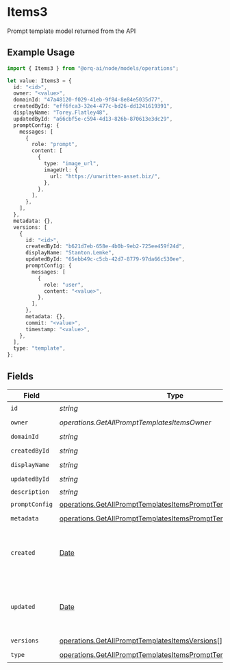 # Items3

Prompt template model returned from the API

## Example Usage

```typescript
import { Items3 } from "@orq-ai/node/models/operations";

let value: Items3 = {
  id: "<id>",
  owner: "<value>",
  domainId: "47a48120-f029-41eb-9f84-8e84e5035d77",
  createdById: "eff6fca3-32e4-477c-bd26-dd1241619391",
  displayName: "Torey.Flatley48",
  updatedById: "a66cbf5e-c594-4d13-826b-870613e3dc29",
  promptConfig: {
    messages: [
      {
        role: "prompt",
        content: [
          {
            type: "image_url",
            imageUrl: {
              url: "https://unwritten-asset.biz/",
            },
          },
        ],
      },
    ],
  },
  metadata: {},
  versions: [
    {
      id: "<id>",
      createdById: "b621d7eb-658e-4b0b-9eb2-725ee459f24d",
      displayName: "Stanton.Lemke",
      updatedById: "65ebb49c-c5cb-42d7-8779-97da66c530ee",
      promptConfig: {
        messages: [
          {
            role: "user",
            content: "<value>",
          },
        ],
      },
      metadata: {},
      commit: "<value>",
      timestamp: "<value>",
    },
  ],
  type: "template",
};
```

## Fields

| Field                                                                                                                                                | Type                                                                                                                                                 | Required                                                                                                                                             | Description                                                                                                                                          |
| ---------------------------------------------------------------------------------------------------------------------------------------------------- | ---------------------------------------------------------------------------------------------------------------------------------------------------- | ---------------------------------------------------------------------------------------------------------------------------------------------------- | ---------------------------------------------------------------------------------------------------------------------------------------------------- |
| `id`                                                                                                                                                 | *string*                                                                                                                                             | :heavy_check_mark:                                                                                                                                   | N/A                                                                                                                                                  |
| `owner`                                                                                                                                              | *operations.GetAllPromptTemplatesItemsOwner*                                                                                                         | :heavy_check_mark:                                                                                                                                   | N/A                                                                                                                                                  |
| `domainId`                                                                                                                                           | *string*                                                                                                                                             | :heavy_check_mark:                                                                                                                                   | N/A                                                                                                                                                  |
| `createdById`                                                                                                                                        | *string*                                                                                                                                             | :heavy_check_mark:                                                                                                                                   | N/A                                                                                                                                                  |
| `displayName`                                                                                                                                        | *string*                                                                                                                                             | :heavy_check_mark:                                                                                                                                   | N/A                                                                                                                                                  |
| `updatedById`                                                                                                                                        | *string*                                                                                                                                             | :heavy_check_mark:                                                                                                                                   | N/A                                                                                                                                                  |
| `description`                                                                                                                                        | *string*                                                                                                                                             | :heavy_minus_sign:                                                                                                                                   | N/A                                                                                                                                                  |
| `promptConfig`                                                                                                                                       | [operations.GetAllPromptTemplatesItemsPromptTemplatesPromptConfig](../../models/operations/getallprompttemplatesitemsprompttemplatespromptconfig.md) | :heavy_check_mark:                                                                                                                                   | N/A                                                                                                                                                  |
| `metadata`                                                                                                                                           | [operations.GetAllPromptTemplatesItemsPromptTemplatesMetadata](../../models/operations/getallprompttemplatesitemsprompttemplatesmetadata.md)         | :heavy_check_mark:                                                                                                                                   | N/A                                                                                                                                                  |
| `created`                                                                                                                                            | [Date](https://developer.mozilla.org/en-US/docs/Web/JavaScript/Reference/Global_Objects/Date)                                                        | :heavy_minus_sign:                                                                                                                                   | The date and time the resource was created                                                                                                           |
| `updated`                                                                                                                                            | [Date](https://developer.mozilla.org/en-US/docs/Web/JavaScript/Reference/Global_Objects/Date)                                                        | :heavy_minus_sign:                                                                                                                                   | The date and time the resource was last updated                                                                                                      |
| `versions`                                                                                                                                           | [operations.GetAllPromptTemplatesItemsVersions](../../models/operations/getallprompttemplatesitemsversions.md)[]                                     | :heavy_check_mark:                                                                                                                                   | N/A                                                                                                                                                  |
| `type`                                                                                                                                               | [operations.GetAllPromptTemplatesItemsPromptTemplatesType](../../models/operations/getallprompttemplatesitemsprompttemplatestype.md)                 | :heavy_check_mark:                                                                                                                                   | N/A                                                                                                                                                  |